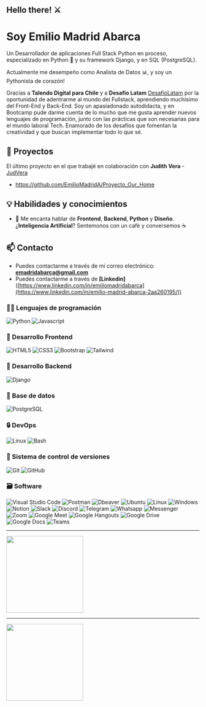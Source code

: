## Hello there! ⚔️

# Soy Emilio Madrid Abarca

Un Desarrollador de aplicaciones Full Stack Python en proceso, especializado en Python 🐍 y su framework Django, y en SQL (PostgreSQL).

Actualmente me desempeño como Analista de Datos 📊, y soy un Pythonista de corazón!

Gracias a **Talendo Digital para Chile** y a **Desafio Latam** [DesafioLatam](https://github.com/DesafioLatam) por la oportunidad de adentrarme al mundo del Fullstack, aprendiendo muchísimo del Front-End y Back-End.
Soy un apasiadonado autodidacta, y en Bootcamp pude darme cuenta de lo mucho que me gusta aprender nuevos lenguajes de programación, junto con las prácticas que son necesarias para el mundo laboral Tech.
Enamorado de los desafios que fomentan la creatividad y que buscan implementar todo lo que sé. 

## 💼 Proyectos

El último proyecto en el que trabajé en colaboración con **Judith Vera** - [JudVera](https://github.com/JudVera)
- https://github.com/EmilioMadridA/Proyecto_Our_Home

## 💡 Habilidades y conocimientos

- 💬 Me encanta hablar de **Frontend**, **Backend**, **Python** y **Diseño**. ¿**Inteligencia Artificial**? Sentemonos con un café y conversemos ☕

## 📫 Contacto

- Puedes contactarme a través de mi correo electrónico: **<emadridabarca@gmail.com>**
- Puedes contactarme a través de **[Linkedin]** ([https://www.linkedin.com/in/emiliomadridabarca](https://www.linkedin.com/in/emilio-madrid-abarca-2aa260195/))

### 🧑‍💻 Lenguajes de programación

![Python](https://img.shields.io/badge/Python-3776AB?style=for-the-badge&logo=python&logoColor=white) ![Javascript](https://img.shields.io/badge/Javascript-323330?style=for-the-badge&logo=javascript&logoColor=F7DF1E)

### 🎨 Desarrollo Frontend

![HTML5](https://img.shields.io/badge/HTML5-E34F26?style=for-the-badge&logo=html5&logoColor=white) ![CSS3](https://img.shields.io/badge/CSS3-1572B6?style=for-the-badge&logo=css3&logoColor=white) ![Bootstrap](https://img.shields.io/badge/Bootstrap-563D7C?style=for-the-badge&logo=bootstrap&logoColor=white) ![Tailwind](https://img.shields.io/badge/Tailwind%20CSS-38B2AC?style=for-the-badge&logo=tailwind-css&logoColor=white)

### 🔨 Desarrollo Backend

![Django](https://img.shields.io/badge/Django-092E20?style=for-the-badge&logo=django&logoColor=white) 

### 🔧 Base de datos

![PostgreSQL](https://img.shields.io/badge/PostgreSQL-316192?style=for-the-badge&logo=postgresql&logoColor=white)

### 🔒️ DevOps

![Linux](https://img.shields.io/badge/Linux-FCC624?style=for-the-badge&logo=linux&logoColor=black) ![Bash](https://img.shields.io/badge/Bash-121011?style=for-the-badge&logo=gnu-bash&logoColor=white)

### 📝 Sistema de control de versiones

![Git](https://img.shields.io/badge/git-%23F05033.svg?style=for-the-badge&logo=git&logoColor=white) ![GitHub](https://img.shields.io/badge/github-%23121011.svg?style=for-the-badge&logo=github&logoColor=white)

### 🗃️ Software

![Visual Studio Code](https://img.shields.io/badge/Visual%20Studio%20Code-007ACC?style=for-the-badge&logo=visual-studio-code&logoColor=white) ![Postman](https://img.shields.io/badge/Postman-FF6C37?style=for-the-badge&logo=postman&logoColor=white) ![Dbeaver](https://img.shields.io/badge/DBeaver-EE0000?style=for-the-badge&logo=dbeaver&logoColor=white) ![Ubuntu](https://img.shields.io/badge/Ubuntu-E95420?style=for-the-badge&logo=ubuntu&logoColor=white) ![Linux](https://img.shields.io/badge/Linux-FCC624?style=for-the-badge&logo=linux&logoColor=black) ![Windows](https://img.shields.io/badge/Windows-0078D6?style=for-the-badge&logo=windows&logoColor=white) ![Notion](https://img.shields.io/badge/Notion-000000?style=for-the-badge&logo=notion&logoColor=white) ![Slack](https://img.shields.io/badge/Slack-4A154B?style=for-the-badge&logo=slack&logoColor=white) ![Discord](https://img.shields.io/badge/Discord-7289DA?style=for-the-badge&logo=discord&logoColor=white) ![Telegram](https://img.shields.io/badge/Telegram-2CA5E0?style=for-the-badge&logo=telegram&logoColor=white) ![Whatsapp](https://img.shields.io/badge/Whatsapp-25D366?style=for-the-badge&logo=whatsapp&logoColor=white) ![Messenger](https://img.shields.io/badge/Messenger-00B2FF?style=for-the-badge&logo=messenger&logoColor=white) ![Zoom](https://img.shields.io/badge/Zoom-2D8CFF?style=for-the-badge&logo=zoom&logoColor=white) ![Google Meet](https://img.shields.io/badge/Google%20Meet-00BFA5?style=for-the-badge&logo=google-meet&logoColor=white) ![Google Hangouts](https://img.shields.io/badge/Google%20Hangouts-0F9D58?style=for-the-badge&logo=google-hangouts&logoColor=white) ![Google Drive](https://img.shields.io/badge/Google%20Drive-4285F4?style=for-the-badge&logo=google-drive&logoColor=white) ![Google Docs](https://img.shields.io/badge/Google%20Docs-4285F4?style=for-the-badge&logo=google-docs&logoColor=white) ![Teams](https://img.shields.io/badge/Microsoft%20Teams-6264A7?style=for-the-badge&logo=microsoft-teams&logoColor=white)

<hr>

<a href="https://github.com/EmilioMadridA/github-readme-stats">
  <img height=200 align="center" src="https://github-readme-stats.vercel.app/api?username=EmilioMadridA&show_owner=true&hide=issues&theme=radical&show_icons=true"/>
</a>

<hr>

<a href="https://github.com/EmilioMadridA/convoychat">
  <img height=200 align="center" src="https://github-readme-stats.vercel.app/api/top-langs?username=EmilioMadridA&layout=compact&langs_count=8&card_width=320" />
</a>
